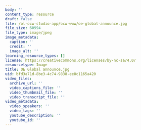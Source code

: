```yaml
---
body: ''
content_type: resource
draft: false
file: /ol-ocw-studio-app/ocw-www/oe-global-announce.jpg
file_size: 60994
file_type: image/jpeg
image_metadata:
  caption: ''
  credit: ''
  image_alt: ''
learning_resource_types: []
license: https://creativecommons.org/licenses/by-nc-sa/4.0/
resourcetype: Image
title: OE Global announce.jpg
uid: bfd3a71d-8be3-4c74-9838-ee8c1165a420
video_files:
  archive_url: ''
  video_captions_file: ''
  video_thumbnail_file: ''
  video_transcript_file: ''
video_metadata:
  video_speakers: ''
  video_tags: ''
  youtube_description: ''
  youtube_id: ''
---
```

